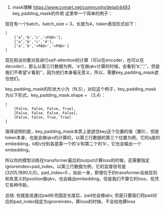 1. mask理解
https://www.cvmart.net/community/detail/4493
key_padding_mask的作用
这里举一个简单的例子：

现在有一个batch，batch_size = 3，长度为4，token表现形式如下：
```
[
    [‘a’,'b','c','<PAD>'],
    [‘a’,'b','c','d'],
    [‘a’,'b','<PAD>','<PAD>']
]
```
现在假设你要对其进行self-attention的计算（可以在encoder，也可以在decoder），那么以第三行数据为例，‘a’在做qkv计算的时候，会看到'b','<PAD>','<PAD>'，但是我们不希望‘a’看到'<PAD>'，因为他们本身毫无意义，所以，需要key_padding_mask遮住他们。

key_padding_mask的形状大小为（N,S），对应这个例子，key_padding_mask为以下形式，key_padding_mask.shape = （3,4）：
```
[
    [False, False, False, True],
    [False, False, False, False],
    [False, False, True, True]
]
```
值得说明的是，key_padding_mask本质上是遮住key这个位置的值（置0），但是<PAD> token本身，也是会做qkv的计算的，以第三行数据的第三个位置为例，它的q是<PAD>的embedding，k和v分别各是第一个的‘a’和第二个的‘b’，它也会输出一个embedding。

所以你的模型训练在transformer最后的output计算loss的时候，还需要指定ignoreindex=pad_index。以第三行数据为例，它的监督信号是[3205,1890,0,0]，pad_index=0 。如此一来，即便位于<PAD>的transformer会疯狂的和有意义的position做qkv，也会输出embedding，但是我们不算它的loss，任凭它各种作妖。
    
总结: 也就是说通过pad补充固定长度后，pad也会做qkv, 但是只要我们将pad对应的pad_index指定为ignoreindex，算loss的时候，不会给他算loss
